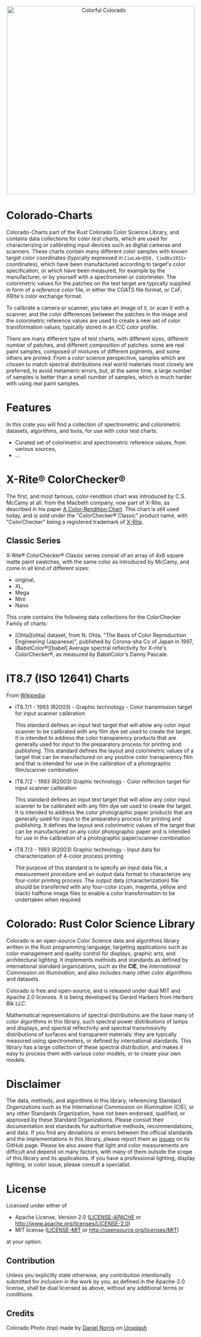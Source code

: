   

<div align="center">
    <img src="https://www.harbik.com/img/daniel-norris.jpg" alt="Colorful Colorado" width="500"/>
</div>


# Colorado-Charts

Colorado-Charts part of the Rust Colorado Color Science Library,
 and contains data collections for color *test charts*,
 which are used for characterizing or calibrating input devices such as digital cameras and scanners.
These charts contain many different color samples with known target color coordinates (typically expressed in `CieLab<D50, CieObs1931>` coordinates),
 which have been manufactured according to target's color specification,
 or which have been measured,
 for example by the manufacturer, 
 or by yourself with a spectrometer or colorimeter.
The colorimetric values for the patches on the test target are typically supplied in form of a *reference color* file,
 in either the CGATS file format, 
 or CxF, XRite's color exchange format.

To calibrate a camera or scanner, 
 you take an image of it,
 or scan it with a scanner,
 and the color differences between the patches in the image and the colorimetric reference values are used to create a new set of color transformation values,
 typically stored in an ICC color profile.
 
There are many different type of test charts,
 with different sizes,
 different number of patches,
 and different composition of patches:
 some are real paint samples, composed of mixtures of different pigments,
 and some others are printed.
From a color science perspective,
 samples which are chosen to match spectral distributions real world materials most closely are preferred,
 to avoid metameric errors,
 but,
 at the same time,
 a large number of samples is better than a small number of samples,
 which is much harder with using real paint samples.

# Features
In this crate you will find a collection of spectrometric and colorimetric datasets, algorithms, and tools, 
 for use with color test charts.

- Curated set of colorimetric and spectrometric reference values, from various sources,
- &hellip;

# X-Rite&reg; ColorChecker&reg;

The first, and most famous, 
 color-rendition chart was introduced by C.S. McCamy at all. from the Macbeth company,
 now part of X-Rite, as described in his paper [A Color-Rendition Chart][McCamy].
This chart is still used today, and is sold under the "ColorChecker&reg; Classic" product name, 
 with "ColorChecker" being a registered trademark of [X-Rite][XRite].

## Classic Series
X-Rite&reg; ColorChecker&reg; Classic series consist  of an array of 4x6 square matte paint swatches,
 with the same color as introduced by McCamy,
 and come in all kind of different sizes:

- original, 
- XL,
- Mega
- Mini
- Nano

This crate contains the following data collections for the ColorChecker Family of charts:

- [Ohta][ohta] dataset, from N. Ohta, "The Basis of Color Reproduction Engineering (Japanese)", published by Corona-sha Co of Japan in 1997,
- [BabelColor&reg;][babel] Average spectral reflectivity for X-rite's ColorChecker&reg;,
as measured by BabelColor's Danny Pascale.

# IT8.7 (ISO 12641) Charts

From [Wikipedia](https://en.wikipedia.org/wiki/IT8):


- IT8.7/1 - 1993 (R2003) - Graphic technology - Color transmission target for input scanner calibration  

  This standard defines an input test target that will allow any color input scanner to be calibrated with any film dye
  set used to create the target. It is intended to address the color transparency products that are generally used for
  input to the preparatory process for printing and publishing. This standard defines the layout and colorimetric values
  of a target that can be manufactured on any positive color transparency film and that is intended for use in the
  calibration of a photographic film/scanner combination

- IT8.7/2 - 1993 (R2003) Graphic technology - Color reflection target for input scanner calibration 

  This standard defines an input test target that will allow any color input scanner to be calibrated with any film dye
  set used to create the target. It is intended to address the color photographic paper products that are generally used
  for input to the preparatory process for printing and publishing. It defines the layout and colorimetric values of the
  target that can be manufactured on any color photographic paper and is intended for use in the calibration of a
  photographic paper/scanner combination
 
- IT8.7/3 - 1993 (R2003) Graphic technology - Input data for characterization of 4-color process printing 

  The purpose of this standard is to specify an input data file, a measurement procedure and an output data format to
  characterize any four-color printing process. The output data (characterization) file should be transferred with any
  four-color (cyan, magenta, yellow and black) halftone image files to enable a color transformation to be undertaken when
  required

[McCamy]: https://home.cis.rit.edu/~cnspci/references/mccamy1976.pdf "C.S. McCamy, H. Marcus, J.G. Davidson, “A Color-Rendition Chart,” J. Appl. Phot. Eng., Vol. 2, No. 3, Summer 1976, pp. 95-99, Society of Photographic Scientists and Engineers"
[XRite]: https://www.xrite.com/categories/calibration-profiling/colorchecker-classic
 

# Colorado: Rust Color Science Library

Colorado is an open-source Color Science data and algorithms library written in the Rust programming language,
targeting applications such as color management and quality control for displays, graphic arts, and architectural lighting.
It implements methods and standards as defined by international standard organizations,
such as the **CIE**, the *International Commission on Illumination*,
and also includes many other color algorithms and datasets.

Colorado is free and open-source, and is released under dual MIT and Apache 2.0 licenses.
It is being developed by Gerard Harbers from *Harbers Bik LLC*.

Mathematical representations of spectral distributions are the base many of color algorithms in this library,
such spectral power distributions of lamps and displays, 
and spectral reflectivity and spectral transmissivity distributions of surfaces and transparent materials:
they are typically measured using spectrometers, or defined by international standards.
This library has a large collection of these spectral distribution, and makes it easy to process them with various color models,
or to create your own models.


# Disclaimer
The data, methods, and algorithms in this library, 
 referencing Standard Organizations such as the International Commission on Illumination (CIE), or any other Standards Organization, 
 have not been endorsed, qualified, or approved by these Standard Organizations. 
Please consult their documentation and standards for authoritative methods, recommendations, and data. 
If you find any deviations or errors between the official standards and the implementations in this library, 
 please report them as [issues](https://github.com/harbik/colorado/issues) on its GitHub page.
Please be also aware that light and color measurements are difficult and depend on many factors, 
 with many of them outside the scope of this library and its applications. 
If you have a professional lighting, display lighting, or color issue, please consult a specialist.


# License

Licensed under either of

 * Apache License, Version 2.0
   ([LICENSE-APACHE](LICENSE-APACHE) or <http://www.apache.org/licenses/LICENSE-2.0>)
 * MIT license
   ([LICENSE-MIT](LICENSE-MIT) or <http://opensource.org/licenses/MIT>)

at your option.

## Contribution

Unless you explicitly state otherwise, any contribution intentionally submitted
for inclusion in the work by you, as defined in the Apache-2.0 license, shall be
dual licensed as above, without any additional terms or conditions.

## Credits

Colorado Photo (top) made by <a href="https://unsplash.com/@danielnorris">Daniel Norris</a> on <a href="https://unsplash.com/s/photos/colorado">Unsplash</a>

